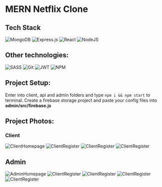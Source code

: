 # MERN Netflix Clone

## Tech Stack
![MongoDB](https://img.shields.io/badge/MongoDB-%234ea94b.svg?style=for-the-badge&logo=mongodb&logoColor=white)
![Express.js](https://img.shields.io/badge/express.js-%23404d59.svg?style=for-the-badge&logo=express&logoColor=%2361DAFB)
![React](https://img.shields.io/badge/react-%2320232a.svg?style=for-the-badge&logo=react&logoColor=%2361DAFB)
![NodeJS](https://img.shields.io/badge/node.js-6DA55F?style=for-the-badge&logo=node.js&logoColor=white)

## Other technologies:
![SASS](https://img.shields.io/badge/SASS-hotpink.svg?style=for-the-badge&logo=SASS&logoColor=white)
![Git](https://img.shields.io/badge/git-%23F05033.svg?style=for-the-badge&logo=git&logoColor=white)
![JWT](https://img.shields.io/badge/JWT-black?style=for-the-badge&logo=JSON%20web%20tokens)
![NPM](https://img.shields.io/badge/NPM-%23000000.svg?style=for-the-badge&logo=npm&logoColor=white)

## Project Setup:
Enter into client, api and admin folders and type `npm i && npm start` to terminal.
Create a firebase storage project and paste your config files into **admin/src/firebase.js**

## Project Photos:

### Client
![ClientHomepage](https://i.ibb.co/TLw862J/Screenshot-from-2021-09-05-16-18-17.png)
![ClientRegister](https://i.ibb.co/Bgmppr3/Screenshot-from-2021-09-05-16-18-43.png)
![ClientRegister](https://i.ibb.co/cF97GVm/Screenshot-from-2021-09-05-16-18-55.png)
![ClientRegister](https://i.ibb.co/FzKsH11/Screenshot-from-2021-09-05-16-19-08.png)

## Admin
![AdminHomepage](https://i.ibb.co/V302GCm/Screenshot-from-2021-09-05-16-17-02.png)
![ClientRegister](https://i.ibb.co/V23KTpt/Screenshot-from-2021-09-05-16-17-23.png)
![ClientRegister](https://i.ibb.co/Cb80PtP/Screenshot-from-2021-09-05-16-17-31.png)
![ClientRegister](https://i.ibb.co/vJYC82H/Screenshot-from-2021-09-05-16-17-38.png)
![ClientRegister](https://i.ibb.co/pzYB6jN/Screenshot-from-2021-09-05-16-17-49.png)